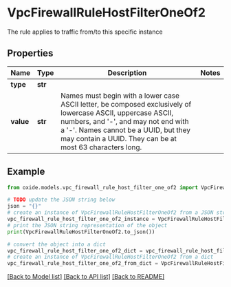 # VpcFirewallRuleHostFilterOneOf2

The rule applies to traffic from/to this specific instance

## Properties

Name | Type | Description | Notes
------------ | ------------- | ------------- | -------------
**type** | **str** |  | 
**value** | **str** | Names must begin with a lower case ASCII letter, be composed exclusively of lowercase ASCII, uppercase ASCII, numbers, and &#39;-&#39;, and may not end with a &#39;-&#39;. Names cannot be a UUID, but they may contain a UUID. They can be at most 63 characters long. | 

## Example

```python
from oxide.models.vpc_firewall_rule_host_filter_one_of2 import VpcFirewallRuleHostFilterOneOf2

# TODO update the JSON string below
json = "{}"
# create an instance of VpcFirewallRuleHostFilterOneOf2 from a JSON string
vpc_firewall_rule_host_filter_one_of2_instance = VpcFirewallRuleHostFilterOneOf2.from_json(json)
# print the JSON string representation of the object
print(VpcFirewallRuleHostFilterOneOf2.to_json())

# convert the object into a dict
vpc_firewall_rule_host_filter_one_of2_dict = vpc_firewall_rule_host_filter_one_of2_instance.to_dict()
# create an instance of VpcFirewallRuleHostFilterOneOf2 from a dict
vpc_firewall_rule_host_filter_one_of2_from_dict = VpcFirewallRuleHostFilterOneOf2.from_dict(vpc_firewall_rule_host_filter_one_of2_dict)
```
[[Back to Model list]](../README.md#documentation-for-models) [[Back to API list]](../README.md#documentation-for-api-endpoints) [[Back to README]](../README.md)


